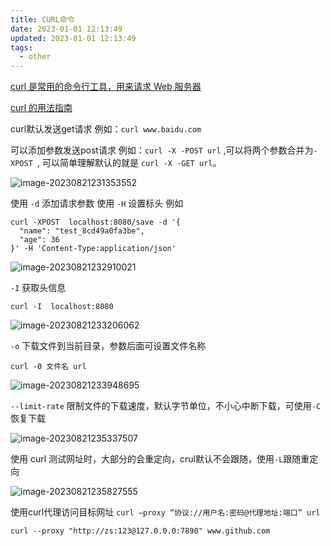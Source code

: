 ```yaml
---
title: CURL命令
date: 2023-01-01 12:13:49
updated: 2023-01-01 12:13:49
tags:
  - other
---
```


[curl 是常用的命令行工具，用来请求 Web 服务器](https://baike.baidu.com/item/curl/10098606)

[curl 的用法指南](https://zhuanlan.zhihu.com/p/336945420)

curl默认发送get请求 例如：`curl www.baidu.com`

可以添加参数发送post请求 例如：`curl -X -POST url` ,可以将两个参数合并为`-XPOST `, 可以简单理解默认的就是 `curl -X -GET url`。

![image-20230821231353552](https://hougen.oss-cn-guangzhou.aliyuncs.com/blog-img/202308222231334.png)

使用 `-d` 添加请求参数 使用 `-H` 设置标头 例如 

```shell
curl -XPOST  localhost:8080/save -d '{
  "name": "test_8cd49a0fa3be",
  "age": 36
}' -H 'Content-Type:application/json' 
```



![image-20230821232910021](https://hougen.oss-cn-guangzhou.aliyuncs.com/blog-img/202308222231335.png)

`-I` 获取头信息

`````shell
curl -I  localhost:8080
`````

![image-20230821233206062](https://hougen.oss-cn-guangzhou.aliyuncs.com/blog-img/202308222231336.png)

`-o` 下载文件到当前目录，参数后面可设置文件名称

```shell
curl -0 文件名 url
```

![image-20230821233948695](https://hougen.oss-cn-guangzhou.aliyuncs.com/blog-img/202308222231337.png)

`--limit-rate` 限制文件的下载速度，默认字节单位，不小心中断下载，可使用`-C`恢复下载

![image-20230821235337507](https://hougen.oss-cn-guangzhou.aliyuncs.com/blog-img/202308222231338.png)

使用 curl 测试网址时，大部分的会重定向，crul默认不会跟随，使用`-L`跟随重定向

![image-20230821235827555](https://hougen.oss-cn-guangzhou.aliyuncs.com/blog-img/202308222231339.png)

使用curl代理访问目标网址 `curl –proxy “协议://用户名:密码@代理地址:端口” url`

```shell
curl --proxy "http://zs:123@127.0.0.0:7890" www.github.com
```
